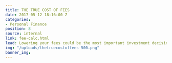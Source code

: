 ```yaml
---
title: THE TRUE COST OF FEES
date: 2017-05-12 18:16:00 Z
categories:
- Personal Finance
position: 8
source: internal
link: fee-calc.html
lead: Lowering your fees could be the most important investment decision you make.
img: "/uploads/thetruecostoffees-500.png"
banner_img: 
---
```


